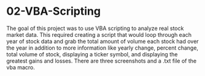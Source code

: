 # 02-VBA-Scripting
The goal of this project was to use VBA scripting to analyze real stock market data. This required creating a script that would loop through each year of stock data and grab the total amount of volume each stock had over the year in addition to more information like yearly change, percent change, total volume of stock, displaying a ticker symbol, and displaying the greatest gains and losses. There are three screenshots and a .txt file of the vba macro.
